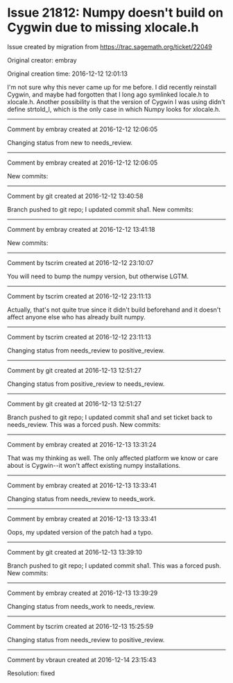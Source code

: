 # Issue 21812: Numpy doesn't build on Cygwin due to missing xlocale.h

Issue created by migration from https://trac.sagemath.org/ticket/22049

Original creator: embray

Original creation time: 2016-12-12 12:01:13

I'm not sure why this never came up for me before.  I did recently reinstall Cygwin, and maybe had forgotten that I long ago symlinked locale.h to xlocale.h.  Another possibility is that the version of Cygwin I was using didn't define strtold_l, which is the only case in which Numpy looks for xlocale.h.


---

Comment by embray created at 2016-12-12 12:06:05

Changing status from new to needs_review.


---

Comment by embray created at 2016-12-12 12:06:05

New commits:


---

Comment by git created at 2016-12-12 13:40:58

Branch pushed to git repo; I updated commit sha1. New commits:


---

Comment by embray created at 2016-12-12 13:41:18

New commits:


---

Comment by tscrim created at 2016-12-12 23:10:07

You will need to bump the numpy version, but otherwise LGTM.


---

Comment by tscrim created at 2016-12-12 23:11:13

Actually, that's not quite true since it didn't build beforehand and it doesn't affect anyone else who has already built numpy.


---

Comment by tscrim created at 2016-12-12 23:11:13

Changing status from needs_review to positive_review.


---

Comment by git created at 2016-12-13 12:51:27

Changing status from positive_review to needs_review.


---

Comment by git created at 2016-12-13 12:51:27

Branch pushed to git repo; I updated commit sha1 and set ticket back to needs_review. This was a forced push. New commits:


---

Comment by embray created at 2016-12-13 13:31:24

That was my thinking as well.  The only affected platform we know or care about is Cygwin--it won't affect existing numpy installations.


---

Comment by embray created at 2016-12-13 13:33:41

Changing status from needs_review to needs_work.


---

Comment by embray created at 2016-12-13 13:33:41

Oops, my updated version of the patch had a typo.


---

Comment by git created at 2016-12-13 13:39:10

Branch pushed to git repo; I updated commit sha1. This was a forced push. New commits:


---

Comment by embray created at 2016-12-13 13:39:29

Changing status from needs_work to needs_review.


---

Comment by tscrim created at 2016-12-13 15:25:59

Changing status from needs_review to positive_review.


---

Comment by vbraun created at 2016-12-14 23:15:43

Resolution: fixed
